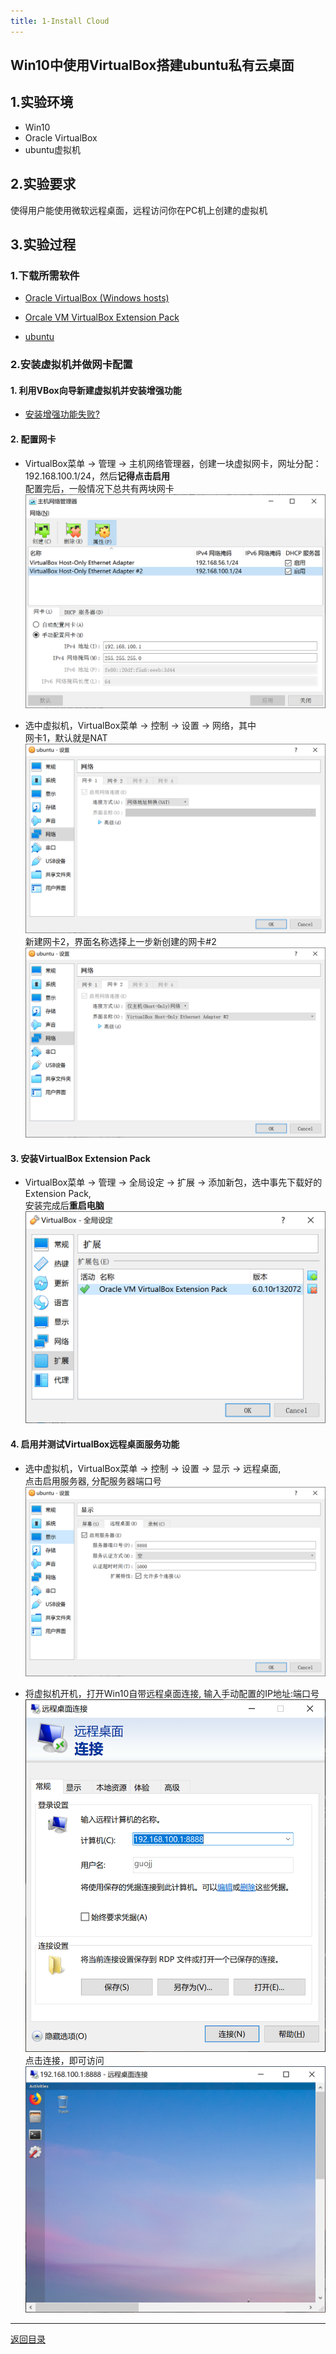 ```yaml
---
title: 1-Install Cloud
---
```


## Win10中使用VirtualBox搭建ubuntu私有云桌面

## 1.实验环境

* Win10
* Oracle VirtualBox
* ubuntu虚拟机

## 2.实验要求

使得用户能使用微软远程桌面，远程访问你在PC机上创建的虚拟机

## 3.实验过程

### 1.下载所需软件

* <a href = "https://www.virtualbox.org/wiki/Downloads" target = "_blank">Oracle VirtualBox (Windows hosts)</a>

* <a href = "https://www.virtualbox.org/wiki/Downloads" target = "_blank">Orcale VM VirtualBox Extension Pack</a>

* <a href = "https://ubuntu.com/download#download" target = "_blank">ubuntu</a>

### 2.安装虚拟机并做网卡配置

#### 1. 利用VBox向导新建虚拟机并安装增强功能

* <a href = "https://blog.csdn.net/Loisleen/article/details/84975165" target = "_blank">安装增强功能失败?</a>

#### 2. 配置网卡

* VirtualBox菜单 -> 管理 -> 主机网络管理器，创建一块虚拟网卡，网址分配：192.168.100.1/24，然后**记得点击启用**  
配置完后，一般情况下总共有两块网卡  
![](1-images/1.PNG)

* 选中虚拟机，VirtualBox菜单 -> 控制 -> 设置 -> 网络，其中  
网卡1，默认就是NAT  
![](1-images/网卡1.PNG)
新建网卡2，界面名称选择上一步新创建的网卡#2  
![](1-images/网卡2.PNG)  

#### 3. 安装VirtualBox Extension Pack

* VirtualBox菜单 -> 管理 -> 全局设定 -> 扩展 -> 添加新包，选中事先下载好的Extension Pack,  
安装完成后**重启电脑**  
![](1-images/扩展.PNG)  

#### 4. 启用并测试VirtualBox远程桌面服务功能

* 选中虚拟机，VirtualBox菜单 -> 控制 -> 设置 -> 显示 -> 远程桌面,  
点击启用服务器, 分配服务器端口号  
![](1-images/显示.PNG)

* 将虚拟机开机，打开Win10自带远程桌面连接, 输入手动配置的IP地址:端口号  
![](1-images/remote.PNG)  
点击连接，即可访问  
![](1-images/result.PNG)  

---

[返回目录](https://guojj33.github.io/blogs/ServiceComputingOnCloud-Catalog)